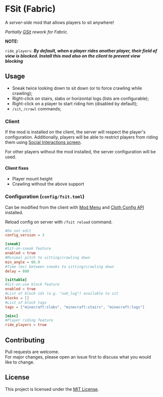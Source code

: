 # FSit (Fabric)

A _server-side_ mod that allows players to sit anywhere!

_Partially [GSit][gsit] rework for Fabric._

__NOTE:__

`ride_players`:
___By default, when a player rides another player, their field of view is blocked.
Install this mod also on the client to prevent view blocking___

## Usage

* Sneak twice looking down to sit down (or to force crawling while crawling);
* Right-click on stairs, slabs or horizontal logs (lists are configurable);
* Right-click on a player to start riding him (disabled by default);
* `/sit`, `/crawl` commands;

### Client

If the mod is installed on the client, the server will respect the player's configuration.
Additionally,
players will be able to restrict players from riding them using [Social Interactions screen][social-interactions].

For other players without the mod installed, the server configuration will be used.

#### Client fixes

* Player mount height
* Crawling without the above support

### Configuration (`config/fsit.toml`)

Can be modified from the client with [Mod Menu][modmenu] and [Cloth Config API][cloth-config] installed.

Reload config on server with `/fsit reload` command.

```toml
#Do not edit
config_version = 3

[sneak]
#Sit-on-sneak feature
enabled = true
#Minimal pitch to sitting/crawling down
min_angle = 66.0
#Time (ms) between sneaks to sitting/crawling down
delay = 600

[sittable]
#Sit-on-use block feature
enabled = true
#List of block ids (e.g. "oak_log") available to sit
blocks = []
#List of block tags
tags = ["minecraft:slabs", "minecraft:stairs", "minecraft:logs"]

[misc]
#Player riding feature
ride_players = true
```

## Contributing

Pull requests are welcome.  
For major changes, please open an issue first to discuss what you would like to change.

## License

This project is licensed under the [MIT License][license].

[license]: ./LICENSE

[gsit]: https://github.com/Gecolay/GSit

[social-interactions]: https://minecraft.fandom.com/wiki/Social_interactions

[modmenu]: [https://modrinth.com/mod/modmenu]
[cloth-config]: [https://modrinth.com/mod/cloth-config]
